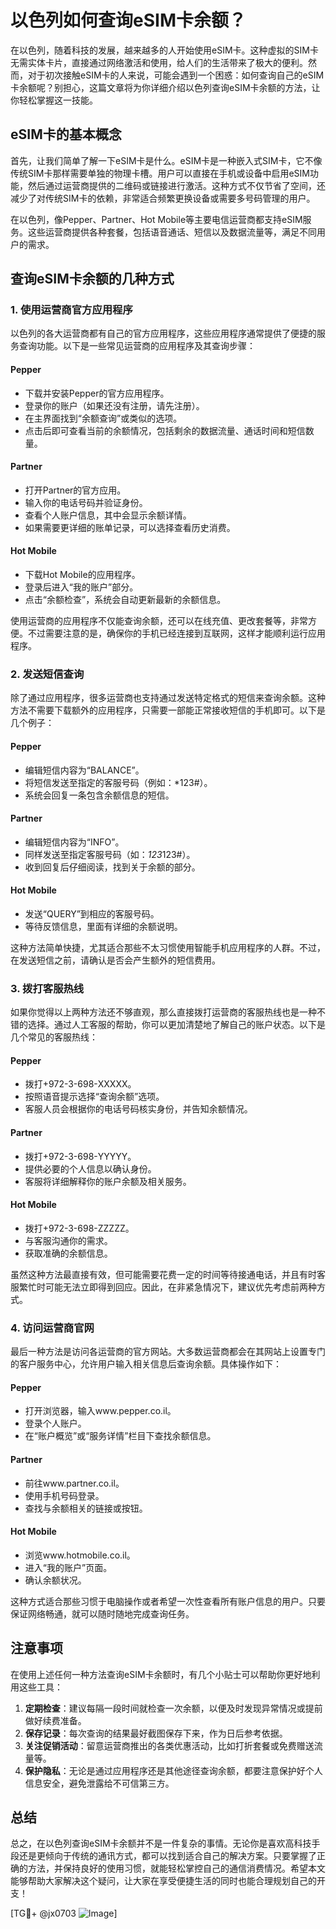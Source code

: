 # 以色列如何查询eSIM卡余额？

在以色列，随着科技的发展，越来越多的人开始使用eSIM卡。这种虚拟的SIM卡无需实体卡片，直接通过网络激活和使用，给人们的生活带来了极大的便利。然而，对于初次接触eSIM卡的人来说，可能会遇到一个困惑：如何查询自己的eSIM卡余额呢？别担心，这篇文章将为你详细介绍以色列查询eSIM卡余额的方法，让你轻松掌握这一技能。

## eSIM卡的基本概念

首先，让我们简单了解一下eSIM卡是什么。eSIM卡是一种嵌入式SIM卡，它不像传统SIM卡那样需要单独的物理卡槽。用户可以直接在手机或设备中启用eSIM功能，然后通过运营商提供的二维码或链接进行激活。这种方式不仅节省了空间，还减少了对传统SIM卡的依赖，非常适合频繁更换设备或需要多号码管理的用户。

在以色列，像Pepper、Partner、Hot Mobile等主要电信运营商都支持eSIM服务。这些运营商提供各种套餐，包括语音通话、短信以及数据流量等，满足不同用户的需求。

## 查询eSIM卡余额的几种方式

### 1. 使用运营商官方应用程序

以色列的各大运营商都有自己的官方应用程序，这些应用程序通常提供了便捷的服务查询功能。以下是一些常见运营商的应用程序及其查询步骤：

#### Pepper
- 下载并安装Pepper的官方应用程序。
- 登录你的账户（如果还没有注册，请先注册）。
- 在主界面找到“余额查询”或类似的选项。
- 点击后即可查看当前的余额情况，包括剩余的数据流量、通话时间和短信数量。

#### Partner
- 打开Partner的官方应用。
- 输入你的电话号码并验证身份。
- 查看个人账户信息，其中会显示余额详情。
- 如果需要更详细的账单记录，可以选择查看历史消费。

#### Hot Mobile
- 下载Hot Mobile的应用程序。
- 登录后进入“我的账户”部分。
- 点击“余额检查”，系统会自动更新最新的余额信息。

使用运营商的应用程序不仅能查询余额，还可以在线充值、更改套餐等，非常方便。不过需要注意的是，确保你的手机已经连接到互联网，这样才能顺利运行应用程序。

### 2. 发送短信查询

除了通过应用程序，很多运营商也支持通过发送特定格式的短信来查询余额。这种方法不需要下载额外的应用程序，只需要一部能正常接收短信的手机即可。以下是几个例子：

#### Pepper
- 编辑短信内容为“BALANCE”。
- 将短信发送至指定的客服号码（例如：*123#）。
- 系统会回复一条包含余额信息的短信。

#### Partner
- 编辑短信内容为“INFO”。
- 同样发送至指定客服号码（如：*123*123#）。
- 收到回复后仔细阅读，找到关于余额的部分。

#### Hot Mobile
- 发送“QUERY”到相应的客服号码。
- 等待反馈信息，里面有详细的余额说明。

这种方法简单快捷，尤其适合那些不太习惯使用智能手机应用程序的人群。不过，在发送短信之前，请确认是否会产生额外的短信费用。

### 3. 拨打客服热线

如果你觉得以上两种方法还不够直观，那么直接拨打运营商的客服热线也是一种不错的选择。通过人工客服的帮助，你可以更加清楚地了解自己的账户状态。以下是几个常见的客服热线：

#### Pepper
- 拨打+972-3-698-XXXXX。
- 按照语音提示选择“查询余额”选项。
- 客服人员会根据你的电话号码核实身份，并告知余额情况。

#### Partner
- 拨打+972-3-698-YYYYY。
- 提供必要的个人信息以确认身份。
- 客服将详细解释你的账户余额及相关服务。

#### Hot Mobile
- 拨打+972-3-698-ZZZZZ。
- 与客服沟通你的需求。
- 获取准确的余额信息。

虽然这种方法最直接有效，但可能需要花费一定的时间等待接通电话，并且有时客服繁忙时可能无法立即得到回应。因此，在非紧急情况下，建议优先考虑前两种方式。

### 4. 访问运营商官网

最后一种方法是访问各运营商的官方网站。大多数运营商都会在其网站上设置专门的客户服务中心，允许用户输入相关信息后查询余额。具体操作如下：

#### Pepper
- 打开浏览器，输入www.pepper.co.il。
- 登录个人账户。
- 在“账户概览”或“服务详情”栏目下查找余额信息。

#### Partner
- 前往www.partner.co.il。
- 使用手机号码登录。
- 查找与余额相关的链接或按钮。

#### Hot Mobile
- 浏览www.hotmobile.co.il。
- 进入“我的账户”页面。
- 确认余额状况。

这种方式适合那些习惯于电脑操作或者希望一次性查看所有账户信息的用户。只要保证网络畅通，就可以随时随地完成查询任务。

## 注意事项

在使用上述任何一种方法查询eSIM卡余额时，有几个小贴士可以帮助你更好地利用这些工具：

1. **定期检查**：建议每隔一段时间就检查一次余额，以便及时发现异常情况或提前做好续费准备。
2. **保存记录**：每次查询的结果最好截图保存下来，作为日后参考依据。
3. **关注促销活动**：留意运营商推出的各类优惠活动，比如打折套餐或免费赠送流量等。
4. **保护隐私**：无论是通过应用程序还是其他途径查询余额，都要注意保护好个人信息安全，避免泄露给不可信第三方。

## 总结

总之，在以色列查询eSIM卡余额并不是一件复杂的事情。无论你是喜欢高科技手段还是更倾向于传统的通讯方式，都可以找到适合自己的解决方案。只要掌握了正确的方法，并保持良好的使用习惯，就能轻松掌控自己的通信消费情况。希望本文能够帮助大家解决这个疑问，让大家在享受便捷生活的同时也能合理规划自己的开支！

[TG💪+ @jx0703 ![Image](https://github.com/user-attachments/assets/dbca1d08-cadb-493c-b0ec-ad6f7a83f270)]